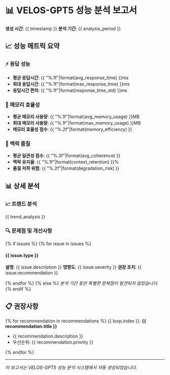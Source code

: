 
# 📊 VELOS-GPT5 성능 분석 보고서

**생성 시간**: {{ timestamp }}
**분석 기간**: {{ analysis_period }}

## 📈 성능 메트릭 요약

### ⚡ 응답 성능
- **평균 응답시간**: {{ "%.1f"|format(avg_response_time) }}ms
- **최대 응답시간**: {{ "%.1f"|format(max_response_time) }}ms
- **응답시간 편차**: {{ "%.1f"|format(response_time_std) }}ms

### 🧠 메모리 효율성
- **평균 메모리 사용량**: {{ "%.1f"|format(avg_memory_usage) }}MB
- **최대 메모리 사용량**: {{ "%.1f"|format(max_memory_usage) }}MB
- **메모리 효율성 점수**: {{ "%.2f"|format(memory_efficiency) }}

### 🎯 맥락 품질
- **평균 일관성 점수**: {{ "%.3f"|format(avg_coherence) }}
- **맥락 유지율**: {{ "%.1f"|format(context_retention) }}%
- **품질 저하 위험**: {{ "%.2f"|format(degradation_risk) }}

## 📊 상세 분석

### 📈 트렌드 분석
{{ trend_analysis }}

### 🔍 문제점 및 개선사항
{% if issues %}
{% for issue in issues %}
#### {{ issue.type }}
**설명**: {{ issue.description }}
**영향도**: {{ issue.severity }}
**권장 조치**: {{ issue.recommendation }}

{% endfor %}
{% else %}
*분석 기간 동안 특별한 문제점이 발견되지 않았습니다.*
{% endif %}

## 📋 권장사항

{% for recommendation in recommendations %}
{{ loop.index }}. **{{ recommendation.title }}**
   - {{ recommendation.description }}
   - 우선순위: {{ recommendation.priority }}
   
{% endfor %}

---
*이 보고서는 VELOS-GPT5 성능 분석 시스템에서 자동 생성되었습니다.*
